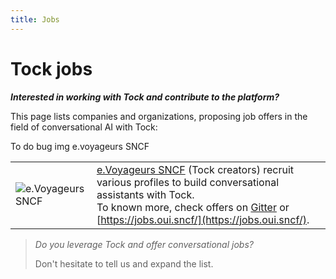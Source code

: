 ```yaml
---
title: Jobs
---
```


# Tock jobs

***Interested in working with Tock and contribute to the platform?***

This page lists companies and organizations, proposing job offers in the field of conversational AI with Tock:
<!-->To do bug img e.voyageurs SNCF<!-->
|   |   |
|---|---|
| ![e.Voyageurs SNCF](https://hubinstitute.com/sites/default/files/2019-07/image001%20%281%29.png) | [e.Voyageurs SNCF](https://www.sncf.com/fr/groupe/newsroom/e-voyageurs-sncf) (Tock creators) recruit various profiles to build conversational assistants with Tock.<br/> To known more, check offers on [Gitter](https://gitter.im/tockchat/Lobby) or [https://jobs.oui.sncf/](https://jobs.oui.sncf/). |

 
> _Do you leverage Tock and offer conversational jobs?_
>
> Don't hesitate to tell us and expand the list.